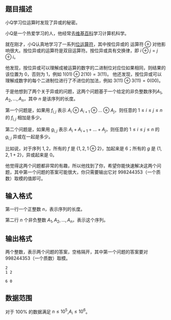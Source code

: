 ## 题目描述

小Q学习位运算时发现了异或的秘密。

小Q是一个热爱学习的人，他经常去[维基百科](http://en.wikipedia.org/wiki/Main_Page)学习计算机科学。

就在刚才，小Q认真地学习了一系列[位运算符](http://en.wikipedia.org/wiki/Bitwise_operation)，其中按位异或的
运算符 $\oplus$ 对他影响很大。按位异或的运算符是双目运算符。按位异或具有交换律，即 $i \oplus j = j \oplus i$。

他发现，按位异或可以理解成被运算的数字的二进制位对应位如果相同，则结果的该位置为 $0$，否则为 $1$，例如 $1(01) \oplus 2(10) = 3(11)$。
他还发现，按位异或可以理解成数字的每个二进制位进行了不进位的加法，例如 $3(11) \oplus 3(11) = 0(00)$。

于是他想到了两个关于异或的问题，这两个问题基于一个给定的非负整数序列$A_1, A_2, \dots, A_n$，其中 $n$ 是该序列的长度。

第一个问题是，如果用 $f_{i,j}$ 表示 $A_i \oplus A_{i+1} \oplus \dots \oplus A_j$，则任意的 $1\le i\le j\le n$ 的 $f_{i,j}$ 相加是多少。

第二个问题是，如果用 $g_{i,j}$ 表示 $A_i + A_{i+1} + \dots + A_j$，则任意的 $1\le i\le j\le n$ 的 $g_{i,j}$ 异或在一起是多少。

比如说，对于序列 ${1,2}$，所有的 $f$ 是 {$1, 2, 1 \oplus 2$}，加起来是 $6$；所有的 $g$ 是 {$1, 2, 1 + 2$}，异或起来是 $0$。

他觉得这两个问题都非常的有趣，所以他找到了你，希望你能快速解决这两个问题，其中第一个问题的答案可能很大，你只需要输出它对 $998244353$（一个质数）取模的值即可。

## 输入格式

第一行一个正整数 $n$，表示序列的长度。

第二行 $n$ 个非负整数 $A_1, A_2, \dots, A_n$，表示这个序列。

## 输出格式

两个整数，表示两个问题的答案，空格隔开，其中第一个问题的答案要对 $998244353$（一个质数）取模。

```input1
2
1 2
```

```output1
6 0
```

## 数据范围

对于 $100\%$ 的数据满足 $n\le 10^5$,$A_i\le 10^6$。